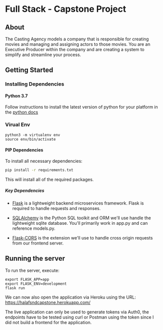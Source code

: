 # Full Stack - Capstone Project

## About
The Casting Agency models a company that is responsible for creating movies and managing and assigning actors to those movies. You are an Executive Producer within the company and are creating a system to simplify and streamline your process.

## Getting Started

### Installing Dependencies

#### Python 3.7

Follow instructions to install the latest version of python for your platform in the [python docs](https://docs.python.org/3/using/unix.html#getting-and-installing-the-latest-version-of-python)

### Virual Env
```
python3 -m virtualenv env
source env/bin/activate
```

#### PIP Dependencies

To install all necessary dependencies:

```bash
pip install -r requirements.txt
```

This will install all of the required packages.

##### Key Dependencies

- [Flask](http://flask.pocoo.org/)  is a lightweight backend microservices framework. Flask is required to handle requests and responses.

- [SQLAlchemy](https://www.sqlalchemy.org/) is the Python SQL toolkit and ORM we'll use handle the lightweight sqlite database. You'll primarily work in app.py and can reference models.py. 

- [Flask-CORS](https://flask-cors.readthedocs.io/en/latest/#) is the extension we'll use to handle cross origin requests from our frontend server. 

## Running the server

To run the server, execute:
```
export FLASK_APP=app
export FLASK_ENV=development
flask run
```
We can now also open the application via Heroku using the URL:
https://halafsndcapstone.herokuapp.com/

The live application can only be used to generate tokens via Auth0, the endpoints have to be tested using curl or Postman 
using the token since I did not build a frontend for the application.

